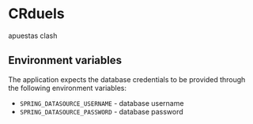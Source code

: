 # CRduels
apuestas clash

## Environment variables

The application expects the database credentials to be provided through the following environment variables:

* `SPRING_DATASOURCE_USERNAME` - database username
* `SPRING_DATASOURCE_PASSWORD` - database password
